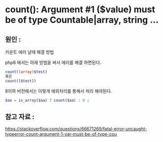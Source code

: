 # count(): Argument #1 ($value) must be of type Countable|array, string ...


## 원인 :

카운트 에러 날때 해결 방법 

php8 에서는 아래 방법을 써서 에러를 해결 하면된다.

```php
count((array)$test) 
혹은 
count([$test])
```

8이하 버전에서는 이렇게 예외처리를 통해서 처리 해야된다.

```php
$aa = is_array($aa) ? count($aa) : 0 ;
```


## 참고 자료 :

https://stackoverflow.com/questions/66671269/fatal-error-uncaught-typeerror-count-argument-1-var-must-be-of-type-cou